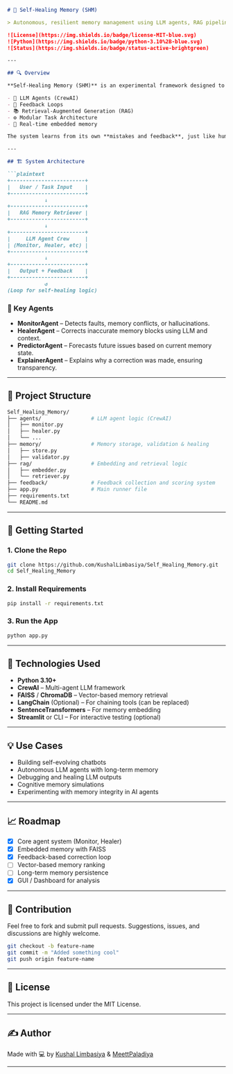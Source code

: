 ````markdown
# 🧠 Self-Healing Memory (SHM)

> Autonomous, resilient memory management using LLM agents, RAG pipelines, and real-time feedback correction.

![License](https://img.shields.io/badge/license-MIT-blue.svg)
![Python](https://img.shields.io/badge/python-3.10%2B-blue.svg)
![Status](https://img.shields.io/badge/status-active-brightgreen)

---

## 🔍 Overview

**Self-Healing Memory (SHM)** is an experimental framework designed to simulate a cognitive, autonomous memory system for AI agents. Inspired by biological memory, this system can **detect, correct, and evolve its knowledge** using:

- 🧠 LLM Agents (CrewAI)
- 🔁 Feedback Loops
- 📚 Retrieval-Augmented Generation (RAG)
- ⚙️ Modular Task Architecture
- 💾 Real-time embedded memory

The system learns from its own **mistakes and feedback**, just like humans — allowing autonomous agents to **self-correct**, **refactor their thoughts**, and **improve task execution** over time.

---

## 🏗️ System Architecture

```plaintext
+------------------------+
|   User / Task Input    |
+------------------------+
            ↓
+------------------------+
|   RAG Memory Retriever |
+------------------------+
            ↓
+------------------------+
|     LLM Agent Crew     |
| (Monitor, Healer, etc) |
+------------------------+
            ↓
+------------------------+
|   Output + Feedback    |
+------------------------+
            ↺
(Loop for self-healing logic)
````

### 🔧 Key Agents

* **MonitorAgent** – Detects faults, memory conflicts, or hallucinations.
* **HealerAgent** – Corrects inaccurate memory blocks using LLM and context.
* **PredictorAgent** – Forecasts future issues based on current memory state.
* **ExplainerAgent** – Explains why a correction was made, ensuring transparency.

---

## 📂 Project Structure

```bash
Self_Healing_Memory/
├── agents/                # LLM agent logic (CrewAI)
│   ├── monitor.py
│   ├── healer.py
│   └── ...
├── memory/                # Memory storage, validation & healing
│   ├── store.py
│   ├── validator.py
├── rag/                   # Embedding and retrieval logic
│   ├── embedder.py
│   └── retriever.py
├── feedback/              # Feedback collection and scoring system
├── app.py                 # Main runner file
├── requirements.txt
└── README.md
```

---

## 🚀 Getting Started

### 1. Clone the Repo

```bash
git clone https://github.com/KushalLimbasiya/Self_Healing_Memory.git
cd Self_Healing_Memory
```

### 2. Install Requirements

```bash
pip install -r requirements.txt
```

### 3. Run the App

```bash
python app.py
```

---

## 🧩 Technologies Used

* **Python 3.10+**
* **CrewAI** – Multi-agent LLM framework
* **FAISS** / **ChromaDB** – Vector-based memory retrieval
* **LangChain** (Optional) – For chaining tools (can be replaced)
* **SentenceTransformers** – For memory embedding
* **Streamlit** or CLI – For interactive testing (optional)

---

## 💡 Use Cases

* Building self-evolving chatbots
* Autonomous LLM agents with long-term memory
* Debugging and healing LLM outputs
* Cognitive memory simulations
* Experimenting with memory integrity in AI agents

---

## 📈 Roadmap

* [x] Core agent system (Monitor, Healer)
* [x] Embedded memory with FAISS
* [x] Feedback-based correction loop
* [ ] Vector-based memory ranking
* [ ] Long-term memory persistence
* [x] GUI / Dashboard for analysis

---

## 🤝 Contribution

Feel free to fork and submit pull requests. Suggestions, issues, and discussions are highly welcome.

```bash
git checkout -b feature-name
git commit -m "Added something cool"
git push origin feature-name
```

---

## 📜 License

This project is licensed under the MIT License.

---

## ✍️ Author

Made with 💻 by [Kushal Limbasiya](https://github.com/KushalLimbasiya)  & [MeettPaladiya](https://github.com/MeettPaladiya)

---
````
